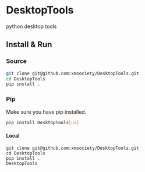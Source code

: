 # DesktopTools
python desktop tools

## Install & Run
### Source
```bash
git clone git@github.com:xmsociety/DesktopTools.git
cd DesktopTools
pip install .
```

### Pip
Make sure you have pip installed.

```bash
pip install DesktopTools[ui]
```
#### Local
```
git clone git@github.com:xmsociety/DesktopTools.git
cd DesktopTools
pip install .
DesktopTools
```
